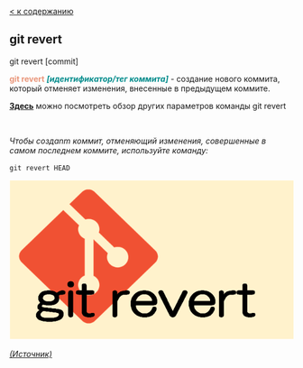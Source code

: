 [< к содержанию](/README.md)

## git revert

git revert [commit]

<span style="color:#E9967A">**git revert**</span> <span style="color:#008B8B">***[идентификатор/тег коммита]</span>*** - создание нового коммита, который отменяет изменения, внесенные в предыдущем коммите.

[**Здесь**](https://fig.io/manual/git/revert "https://fig.io/manual/git/revert") можно посмотреть обзор других параметров команды git revert

<br/>


_Чтобы создаnm коммит, отменяющий изменения, совершенные в самом последнем коммите, используйте команду:_

```bash=
git revert HEAD
```


![git-config](/assets/git-revert.png)

[_(Источник)_](https://snowsystem.net/git/git-command/git-revert/)